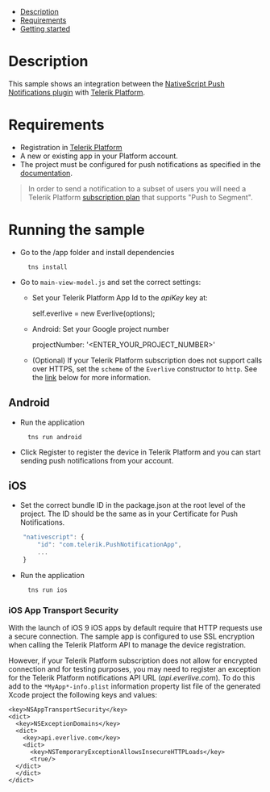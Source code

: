 - [Description](#description)
- [Requirements](#requirements)
- [Getting started](#getting-started)

# Description

This sample shows an integration between the [NativeScript Push Notifications plugin](https://github.com/NativeScript/push-plugin) with [Telerik Platform](http://www.telerik.com/platform). 

# Requirements

   * Registration in [Telerik Platform](https://platform.telerik.com)
   * A new or existing app in your Platform account.
   * The project must be configured for push notifications as specified in the [documentation](http://docs.telerik.com/platform/backend-services/features/push-notifications/setup).

> In order to send a notification to a subset of users you will need a Telerik Platform [subscription plan](http://www.telerik.com/purchase/platform) that supports "Push to Segment".

# Running the sample

- Go to the /app folder and install dependencies

		tns install 	

- Go to `main-view-model.js` and set the correct settings:
	-	 Set your Telerik Platform App Id to the *apiKey* key at:

			self.everlive = new Everlive(options);
	-	 Android: Set your Google project number
 
			projectNumber: '<ENTER_YOUR_PROJECT_NUMBER>'
	- (Optional) If your Telerik Platform subscription does not support calls over HTTPS, set the `scheme` of the `Everlive` constructor to `http`. See the [link](#iOS-App-Transport-Security) below for more information.  
	
## Android

- Run the application

		tns run android

- Click Register to register the device in Telerik Platform and you can start sending push notifications from your account.

## iOS

- Set the correct bundle ID in the package.json at the root level of the project. The ID should be the same as in your Certificate for Push Notifications.

```javascript
	"nativescript": {
		"id": "com.telerik.PushNotificationApp",
		...
	}
````

- Run the application

		tns run ios
	  

### iOS App Transport Security 

With the launch of iOS 9 iOS apps by default require that HTTP requests use a secure connection. The sample app is configured to use SSL encryption when calling the Telerik Platform API to manage the device registration. 

However, if your Telerik Platform subscription does not allow for encrypted connection and for testing purposes, you may need to register an exception for the Telerik Platform notifications API URL (*api.everlive.com*). To do this add to the `*MyApp*-info.plist` information property list file of the generated Xcode project the following keys and values:

```
<key>NSAppTransportSecurity</key>
<dict>
  <key>NSExceptionDomains</key>
  <dict>
    <key>api.everlive.com</key>
    <dict>
      <key>NSTemporaryExceptionAllowsInsecureHTTPLoads</key>
      <true/>
  </dict>
  </dict>
</dict>
```